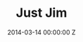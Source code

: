 ---
title: Just Jim
img: "/uploads/shaheen-baig-casting-just-jim.jpg"
date: 2014-03-14 00:00:00 Z
categories:
- film
tags:
- recent
director: Craig Roberts
with: Craig Roberts, Emile Hirsch
imdb: "http://www.imdb.com/title/tt3291148/"
video:
layout: project
---